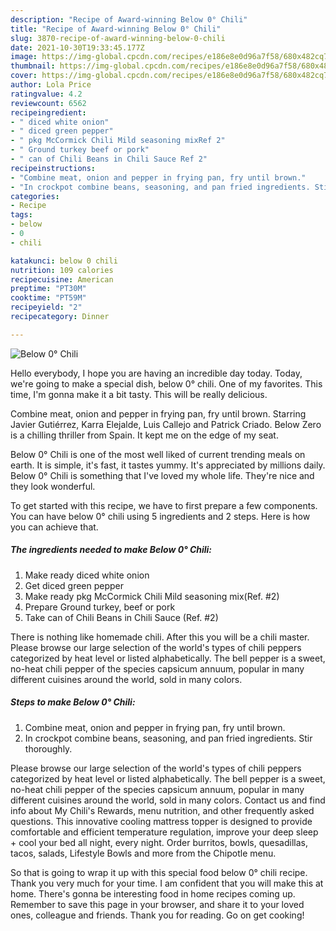 ```yaml
---
description: "Recipe of Award-winning Below 0° Chili"
title: "Recipe of Award-winning Below 0° Chili"
slug: 3870-recipe-of-award-winning-below-0-chili
date: 2021-10-30T19:33:45.177Z
image: https://img-global.cpcdn.com/recipes/e186e8e0d96a7f58/680x482cq70/below-0-chili-recipe-main-photo.jpg
thumbnail: https://img-global.cpcdn.com/recipes/e186e8e0d96a7f58/680x482cq70/below-0-chili-recipe-main-photo.jpg
cover: https://img-global.cpcdn.com/recipes/e186e8e0d96a7f58/680x482cq70/below-0-chili-recipe-main-photo.jpg
author: Lola Price
ratingvalue: 4.2
reviewcount: 6562
recipeingredient:
- " diced white onion"
- " diced green pepper"
- " pkg McCormick Chili Mild seasoning mixRef 2"
- " Ground turkey beef or pork"
- " can of Chili Beans in Chili Sauce Ref 2"
recipeinstructions:
- "Combine meat, onion and pepper in frying pan, fry until brown."
- "In crockpot combine beans, seasoning, and pan fried ingredients. Stir thoroughly."
categories:
- Recipe
tags:
- below
- 0
- chili

katakunci: below 0 chili 
nutrition: 109 calories
recipecuisine: American
preptime: "PT30M"
cooktime: "PT59M"
recipeyield: "2"
recipecategory: Dinner

---
```



![Below 0° Chili](https://img-global.cpcdn.com/recipes/e186e8e0d96a7f58/680x482cq70/below-0-chili-recipe-main-photo.jpg)

Hello everybody, I hope you are having an incredible day today. Today, we're going to make a special dish, below 0° chili. One of my favorites. This time, I'm gonna make it a bit tasty. This will be really delicious.

Combine meat, onion and pepper in frying pan, fry until brown. Starring Javier Gutiérrez, Karra Elejalde, Luis Callejo and Patrick Criado. Below Zero is a chilling thriller from Spain. It kept me on the edge of my seat.

Below 0° Chili is one of the most well liked of current trending meals on earth. It is simple, it's fast, it tastes yummy. It's appreciated by millions daily. Below 0° Chili is something that I've loved my whole life. They're nice and they look wonderful.


To get started with this recipe, we have to first prepare a few components. You can have below 0° chili using 5 ingredients and 2 steps. Here is how you can achieve that.

<!--inarticleads1-->

##### The ingredients needed to make Below 0° Chili:

1. Make ready  diced white onion
1. Get  diced green pepper
1. Make ready  pkg McCormick Chili Mild seasoning mix(Ref. #2)
1. Prepare  Ground turkey, beef or pork
1. Take  can of Chili Beans in Chili Sauce (Ref. #2)


There is nothing like homemade chili. After this you will be a chili master. Please browse our large selection of the world&#39;s types of chili peppers categorized by heat level or listed alphabetically. The bell pepper is a sweet, no-heat chili pepper of the species capsicum annuum, popular in many different cuisines around the world, sold in many colors. 

<!--inarticleads2-->

##### Steps to make Below 0° Chili:

1. Combine meat, onion and pepper in frying pan, fry until brown.
1. In crockpot combine beans, seasoning, and pan fried ingredients. Stir thoroughly.


Please browse our large selection of the world&#39;s types of chili peppers categorized by heat level or listed alphabetically. The bell pepper is a sweet, no-heat chili pepper of the species capsicum annuum, popular in many different cuisines around the world, sold in many colors. Contact us and find info about My Chili&#39;s Rewards, menu nutrition, and other frequently asked questions. This innovative cooling mattress topper is designed to provide comfortable and efficient temperature regulation, improve your deep sleep + cool your bed all night, every night. Order burritos, bowls, quesadillas, tacos, salads, Lifestyle Bowls and more from the Chipotle menu. 

So that is going to wrap it up with this special food below 0° chili recipe. Thank you very much for your time. I am confident that you will make this at home. There's gonna be interesting food in home recipes coming up. Remember to save this page in your browser, and share it to your loved ones, colleague and friends. Thank you for reading. Go on get cooking!
